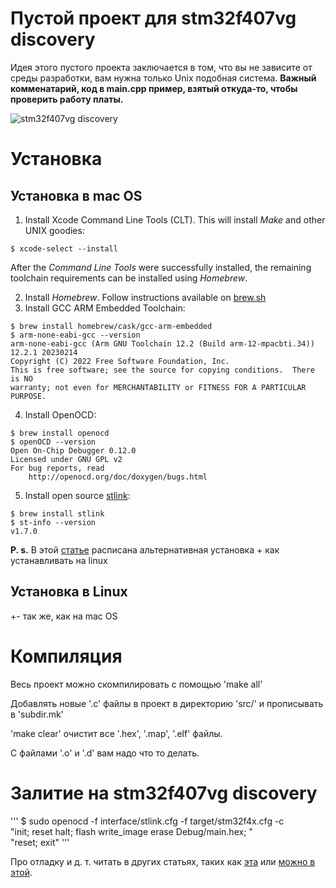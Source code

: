 # Пустой проект для stm32f407vg discovery

Идея этого пустого проекта заключается в том, что вы не зависите от среды разработки, вам нужна только Unix
подобная система. **Важный комменатарий, код в main.cpp пример, взятый откуда-то, чтобы проверить работу платы.**

![stm32f407vg discovery](images/)

# Установка

## Установка в mac OS

1. Install Xcode Command Line Tools (CLT). This will install *Make* and other UNIX goodies:
```
$ xcode-select --install
```
After the *Command Line Tools* were successfully installed, the remaining toolchain requirements can be installed using *Homebrew*.

2. Install *Homebrew*. Follow instructions available on [brew.sh][Homebrew]
3. Install GCC ARM Embedded Toolchain:
```
$ brew install homebrew/cask/gcc-arm-embedded
$ arm-none-eabi-gcc --version
arm-none-eabi-gcc (Arm GNU Toolchain 12.2 (Build arm-12-mpacbti.34)) 12.2.1 20230214
Copyright (C) 2022 Free Software Foundation, Inc.
This is free software; see the source for copying conditions.  There is NO
warranty; not even for MERCHANTABILITY or FITNESS FOR A PARTICULAR PURPOSE.
```

4. Install OpenOCD:
```
$ brew install openocd
$ openOCD --version
Open On-Chip Debugger 0.12.0
Licensed under GNU GPL v2
For bug reports, read
	http://openocd.org/doc/doxygen/bugs.html
```

5. Install open source [stlink][texane/stlink]:
```
$ brew install stlink
$ st-info --version
v1.7.0
```

**P. s.** В этой [статье][altenativInstall] расписана альтернативная установка + как устанавливать на linux
 
## Установка в Linux

+- так же, как на mac OS

# Компиляция

Весь проект можно скомпилировать с помощью 'make all'

Добавлять новые '.с' файлы в проект в директорию 'src/' и прописывать в 'subdir.mk' 

'make clear' очистит все '.hex', '.map', '.elf' файлы.

С файлами '.o' и '.d' вам надо что то делать.

# Залитие на stm32f407vg discovery

'''
$ sudo openocd -f interface/stlink.cfg -f target/stm32f4x.cfg -c \
    "init; reset halt; flash write_image erase Debug/main.hex; "\
    "reset; exit"
'''

Про отладку и д. т. читать в других статьях, таких как [эта][altenativInstall] или [можно в этой][oldsiet].


[oldsiet]:https://eax.me/openocd/
[altenativInstall]:https://cxemotexnika.org/2020/09/programmirovanie-stm32h747i-disco-iz-komandnoj-stroki-linux-macos/
[GNU ARM Embedded Toolchain]:https://developer.arm.com/open-source/gnu-toolchain/gnu-rm
[OpenOCD]:http://openocd.org/
[texane/stlink]:https://github.com/texane/stlink
[Homebrew]:https://brew.sh/
